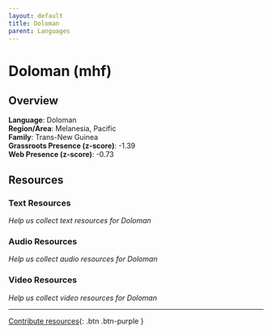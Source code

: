 ```yaml
---
layout: default
title: Doloman
parent: Languages
---
```


# Doloman (mhf)

## Overview

**Language**: Doloman  
**Region/Area**: Melanesia, Pacific  
**Family**: Trans-New Guinea  
**Grassroots Presence (z-score)**: -1.39  
**Web Presence (z-score)**: -0.73  

## Resources

### Text Resources
*Help us collect text resources for Doloman*

### Audio Resources
*Help us collect audio resources for Doloman*

### Video Resources
*Help us collect video resources for Doloman*

---

[Contribute resources](https://forms.office.com/e/1SfLJx3u1r){: .btn .btn-purple }
